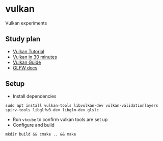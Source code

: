 # vulkan

Vulkan experiments

## Study plan

- [Vulkan Tutorial](https://vulkan-tutorial.com/)
- [Vulkan in 30 minutes](https://renderdoc.org/vulkan-in-30-minutes.html)
- [Vulkan Guide](https://vkguide.dev/)
- [GLFW docs](https://www.glfw.org/docs/latest/index.html)

## Setup

- Install dependencies
```
sudo apt install vulkan-tools libvulkan-dev vulkan-validationlayers spirv-tools libglfw3-dev libglm-dev glslc
```
- Run `vkcube` to confirm vulkan tools are set up
- Configure and build
```
mkdir build && cmake .. && make
```
